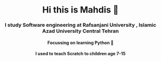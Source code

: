 <h1 align="center"> Hi this is Mahdis 🙂</h1>
<h3 align="center">I study Software engineering at Rafsanjani University , Islamic Azad University Central Tehran </h3>
<h4 align="center">Focussing on learning Python 🐍</h4>
<h4 align="center">I used to teach Scratch to children age 7-15</h4>
